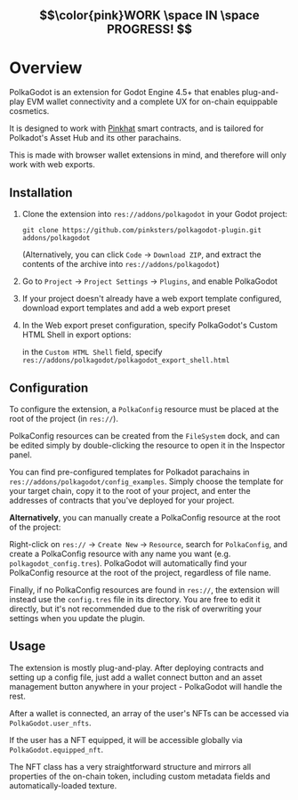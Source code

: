 ## $$\color{pink}WORK \space IN \space PROGRESS! $$

# Overview

PolkaGodot is an extension for Godot Engine 4.5+ that enables plug-and-play EVM wallet connectivity and a complete UX for on-chain equippable cosmetics.

It is designed to work with [Pinkhat](https://github.com/mar1/pinkhat) smart contracts, and is tailored for Polkadot's Asset Hub and its other parachains.

This is made with browser wallet extensions in mind, and therefore will only work with web exports.


## Installation

1. Clone the extension into `res://addons/polkagodot` in your Godot project:

      `git clone https://github.com/pinksters/polkagodot-plugin.git addons/polkagodot`

      (Alternatively, you can click `Code` -> `Download ZIP`, and extract the contents of the archive into `res://addons/polkagodot`)


3. Go to `Project` -> `Project Settings` -> `Plugins`, and enable PolkaGodot


4. If your project doesn't already have a web export template configured, download export templates and add a web export preset


5. In the Web export preset configuration, specify PolkaGodot's Custom HTML Shell in export options:

      in the `Custom HTML Shell` field, specify `res://addons/polkagodot/polkagodot_export_shell.html`



## Configuration

To configure the extension, a `PolkaConfig` resource must be placed at the root of the project (in `res://`).

PolkaConfig resources can be created from the `FileSystem` dock, and can be edited simply by double-clicking the resource to open it in the Inspector panel.

You can find pre-configured templates for Polkadot parachains in `res://addons/polkagodot/config_examples`.
Simply choose the template for your target chain, copy it to the root of your project, and enter the addresses of contracts that you've deployed for your project.


**Alternatively**, you can manually create a PolkaConfig resource at the root of the project:

Right-click on `res://` -> `Create New` -> `Resource`, search for `PolkaConfig`, and create a PolkaConfig resource with any name you want (e.g. `polkagodot_config.tres`).
PolkaGodot will automatically find your PolkaConfig resource at the root of the project, regardless of file name.

Finally, if no PolkaConfig resources are found in `res://`, the extension will instead use the `config.tres` file in its directory. You are free to edit it directly, but it's not recommended due to the risk of overwriting your settings when you update the plugin.


## Usage

The extension is mostly plug-and-play.
After deploying contracts and setting up a config file, just add a wallet connect button and an asset management button anywhere in your project - PolkaGodot will handle the rest.

After a wallet is connected, an array of the user's NFTs can be accessed via `PolkaGodot.user_nfts`.

If the user has a NFT equipped, it will be accessible globally via `PolkaGodot.equipped_nft`.

The NFT class has a very straightforward structure and mirrors all properties of the on-chain token, including custom metadata fields and automatically-loaded texture.



